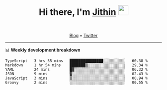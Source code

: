 <h1 align="center">Hi there, I'm <a href="https://jithset.github.io/" target="_blank">Jithin</a> <img
src="https://github.com/blackcater/blackcater/raw/main/images/Hi.gif" height="32" /></h1>

<br />

<p align="center">
  <a href="https://jithset.github.io">Blog</a> •
  <a href="https://twitter.com/jithset">Twitter</a>
</p>

---

📊 **Weekly development breakdown**

<!--START_SECTION:waka-->

```text
TypeScript   3 hrs 55 mins   ███████████████░░░░░░░░░░   60.38 %
Markdown     1 hr 54 mins    ███████▒░░░░░░░░░░░░░░░░░   29.34 %
YAML         24 mins         █▓░░░░░░░░░░░░░░░░░░░░░░░   06.32 %
JSON         9 mins          ▓░░░░░░░░░░░░░░░░░░░░░░░░   02.43 %
JavaScript   3 mins          ▒░░░░░░░░░░░░░░░░░░░░░░░░   00.94 %
Groovy       2 mins          ░░░░░░░░░░░░░░░░░░░░░░░░░   00.55 %
```

<!--END_SECTION:waka-->

